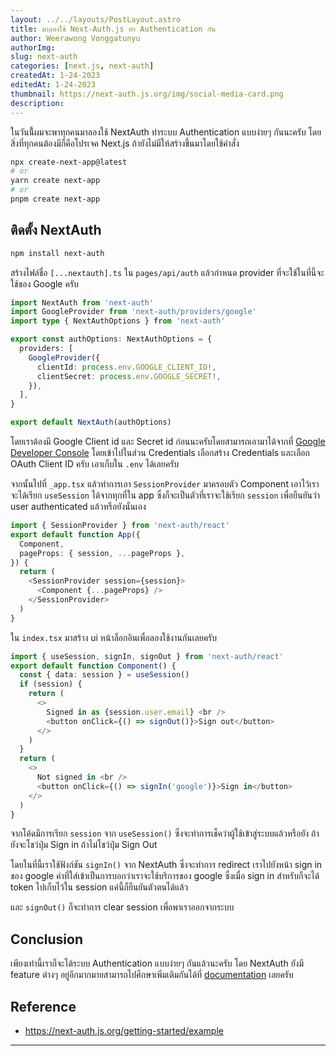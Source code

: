 ```yaml
---
layout: ../../layouts/PostLayout.astro
title: มาลองใช้ Next-Auth.js ทํา Authentication กัน
author: Weerawong Vonggatunyu
authorImg:
slug: next-auth
categories: [next.js, next-auth]
createdAt: 1-24-2023
editedAt: 1-24-2023
thumbnail: https://next-auth.js.org/img/social-media-card.png
description:
---
```


ในวันนี้้ผมจะพาทุกคนมาลองใช้ NextAuth ทําระบบ Authentication แบบง่ายๆ กันนะครับ โดยสิ่งที่ทุกคนต้องมีก็คือโปรเจค Next.js ถ้ายังไม่มีให้สร้างขึ้นมาโดยใช้คําสั่ง

```bash
npx create-next-app@latest
# or
yarn create next-app
# or
pnpm create next-app
```

## ติดตั้ง NextAuth

```bash
npm install next-auth
```

สร้างไฟล์ชื่อ `[...nextauth].ts` ใน `pages/api/auth`
แล้วกําหนด provider ที่จะใช้ในที่นี้จะใช้ของ Google ครับ

```ts
import NextAuth from 'next-auth'
import GoogleProvider from 'next-auth/providers/google'
import type { NextAuthOptions } from 'next-auth'

export const authOptions: NextAuthOptions = {
  providers: [
    GoogleProvider({
      clientId: process.env.GOOGLE_CLIENT_ID!,
      clientSecret: process.env.GOOGLE_SECRET!,
    }),
  ],
}

export default NextAuth(authOptions)
```

โดยเราต้องมี Google Client id และ Secret id ก่อนนะครับโดยสามารถเอามาได้จากที่ [Google Developer Console](https://console.developers.google.com)
โดยเข้าไปในส่วน Credentials เลือกสร้าง Credentials และเลือก OAuth Client ID ครับ เอาเก็บใน `.env` ได้เลยครับ

จากนั้นไปที่ `_app.tsx` แล้วทําการเอา `SessionProvider` มาครอบตัว Component เอาไว้เราจะได้เรียก `useSession` ได้จากทุกที่ใน app ซึ่งก็จะเป็นตัวที่เราจะใช้เรียก `session` เพื่อยืนยันว่า user authenticated แล้วหรือยังนั่นเอง

```ts
import { SessionProvider } from 'next-auth/react'
export default function App({
  Component,
  pageProps: { session, ...pageProps },
}) {
  return (
    <SessionProvider session={session}>
      <Component {...pageProps} />
    </SessionProvider>
  )
}
```

ใน `index.tsx` มาสร้าง ui หน้าล็อกอินเพื่อลองใช้งานกันเลยครับ

```ts
import { useSession, signIn, signOut } from 'next-auth/react'
export default function Component() {
  const { data: session } = useSession()
  if (session) {
    return (
      <>
        Signed in as {session.user.email} <br />
        <button onClick={() => signOut()}>Sign out</button>
      </>
    )
  }
  return (
    <>
      Not signed in <br />
      <button onClick={() => signIn('google')}>Sign in</button>
    </>
  )
}
```

จากโค้ดมีการเรียก `session` จาก `useSession()` ซึ่งจะทําการเช็คว่าผู้ใช้เข้าสู่ระบบแล้วหรือยัง ถ้ายังจะโชว์ปุ่ม Sign in ถ้าไม่โชว์ปุ่ม Sign Out

โดยในที่นี้เราใช้ฟังก์ชัน `signIn()` จาก NextAuth ซึ่งจะทําการ redirect เราไปยังหน้า sign in ของ google ค่าที่ใส่เข้าเป็นการบอกว่าเราจะใช้บริการของ google ซึ่งเมื่อ sign in สําหรับก็จะได้ token ไปเก็บไว้ใน session แค่นี้ก็ยืนยันตัวตนได้แล้ว

และ `signOut()` ก็จะทําการ clear session เพื่อพาเราออกจากระบบ

## Conclusion

เพียงเท่านี้เราก็จะได้ระบบ Authentication แบบง่ายๆ กันแล้วนะครับ โดย NextAuth ยังมี feature ต่างๆ อยู่อีกมากมายสามารถไปศึกษาเพิ่มเติมกันได้ที่ [documentation](https://next-auth.js.org/) เลยครับ

## Reference

- https://next-auth.js.org/getting-started/example

---
